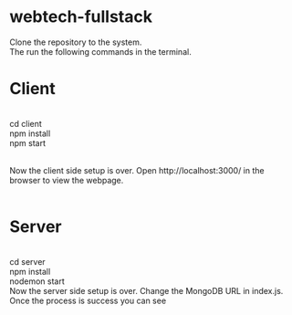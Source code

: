 # webtech-fullstack

Clone the repository to the system.
<br/>
The run the following commands in the terminal.

# Client
<br/>
cd client<br/>
npm install<br/>
npm start<br/>
<br/>

Now the client side setup is over. Open http://localhost:3000/ in the browser to view the webpage.<br/><br/>

# Server
<br/>
cd server<br/>
npm install<br/>
nodemon start<br/>
Now the server side setup is over. Change the MongoDB URL in index.js.<br/>
Once the process is success you can see<br/><br/>
